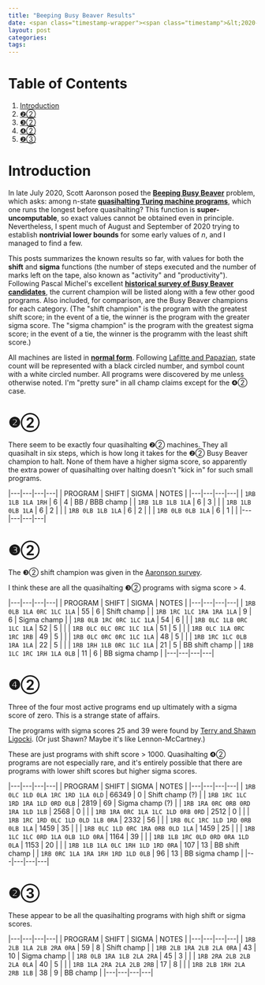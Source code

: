 ```yaml
---
title: "Beeping Busy Beaver Results"
date: <span class="timestamp-wrapper"><span class="timestamp">&lt;2020-10-09 Fri&gt;</span></span>
layout: post
categories:
tags:
---
```


# Table of Contents

1.  [Introduction](#orgbe80e22)
2.  [❷②](#orge7c7857)
3.  [❸②](#org3ee9cc4)
4.  [❹②](#orgc0f5dc1)
5.  [❷③](#orgeed097f)


<a id="orgbe80e22"></a>

# Introduction

In late July 2020, Scott Aaronson posed the **[Beeping Busy Beaver](https://www.scottaaronson.com/papers/bb.pdf)** problem, which asks: among n-state **[quasihalting Turing machine programs](https://nickdrozd.github.io/2020/10/08/quasihalting-behavior.html)**, which one runs the longest before quasihalting? This function is **super-uncomputable**, so exact values cannot be obtained even in principle. Nevertheless, I spent much of August and September of 2020 trying to establish **nontrivial lower bounds** for some early values of *n*, and I managed to find a few.

This posts summarizes the known results so far, with values for both the **shift** and **sigma** functions (the number of steps executed and the number of marks left on the tape, also known as "activity" and "productivity"). Following Pascal Michel's excellent **[historical survey of Busy Beaver candidates](http://www.logique.jussieu.fr/~michel/ha.html)**, the current champion will be listed along with a few other good programs. Also included, for comparison, are the Busy Beaver champions for each category. (The "shift champion" is the program with the greatest shift score; in the event of a tie, the winner is the program with the greater sigma score. The "sigma champion" is the program with the greatest sigma score; in the event of a tie, the winner is the programm with the least shift score.)

All machines are listed in **[normal form](https://nickdrozd.github.io/2020/10/04/turing-machine-notation-and-normal-form.html)**. Following [Lafitte and Papazian](http://citeseerx.ist.psu.edu/viewdoc/download?doi=10.1.1.104.3021&rep=rep1&type=pdf), state count will be represented with a black circled number, and symbol count with a white circled number. All programs were discovered by me unless otherwise noted. I'm "pretty sure" in all champ claims except for the ❹② case.


<a id="orge7c7857"></a>

# ❷②

There seem to be exactly four quasihalting ❷② machines. They all quasihalt in six steps, which is how long it takes for the ❷② Busy Beaver champion to halt. None of them have a higher sigma score, so apparently the extra power of quasihalting over halting doesn't "kick in" for such small programs.

|---|---|---|---|
| PROGRAM | SHIFT | SIGMA | NOTES |
|---|---|---|---|
| `1RB 1LB 1LA 1RH` | 6 | 4 | BB / BBB champ |
| `1RB 1LB 1LB 1LA` | 6 | 3 | |
| `1RB 1LB 0LB 1LA` | 6 | 2 | |
| `1RB 0LB 1LB 1LA` | 6 | 2 | |
| `1RB 0LB 0LB 1LA` | 6 | 1 | |
|---|---|---|---|


<a id="org3ee9cc4"></a>

# ❸②

The ❸② shift champion was given in the [Aaronson survey](https://www.scottaaronson.com/papers/bb.pdf).

I think these are all the quasihalting ❸② programs with sigma score > 4.

|---|---|---|---|
| PROGRAM | SHIFT | SIGMA | NOTES |
|---|---|---|---|
| `1RB 0LB 1LA 0RC 1LC 1LA` | 55 | 6 | Shift champ |
| `1RB 1RC 1LC 1RA 1RA 1LA` | 9 | 6 | Sigma champ |
| `1RB 0LB 1RC 0RC 1LC 1LA` | 54 | 6 | |
| `1RB 0LC 1LB 0RC 1LC 1LA` | 52 | 5 | |
| `1RB 0LC 0LC 0RC 1LC 1LA` | 51 | 5 | |
| `1RB 0LC 1LA 0RC 1RC 1RB` | 49 | 5 | |
| `1RB 0LC 0RC 0RC 1LC 1LA` | 48 | 5 | |
| `1RB 1RC 1LC 0LB 1RA 1LA` | 22 | 5 | |
| `1RB 1RH 1LB 0RC 1LC 1LA` | 21 | 5 | BB shift champ |
| `1RB 1LC 1RC 1RH 1LA 0LB` | 11 | 6 | BB sigma champ |
|---|---|---|---|


<a id="orgc0f5dc1"></a>

# ❹②

Three of the four most active programs end up ultimately with a sigma score of zero. This is a strange state of affairs.

The programs with sigma scores 25 and 39 were found by [Terry and Shawn Ligocki](https://github.com/sligocki/busy-beaver). (Or just Shawn? Maybe it's like Lennon-McCartney.)

These are just programs with shift score > 1000. Quasihalting ❹② programs are not especially rare, and it's entirely possible that there are programs with lower shift scores but higher sigma scores.

|---|---|---|---|
| PROGRAM | SHIFT | SIGMA | NOTES |
|---|---|---|---|
| `1RB 0LC 1LD 0LA 1RC 1RD 1LA 0LD` | 66349 | 0 | Shift champ (?) |
| `1RB 1RC 1LC 1RD 1RA 1LD 0RD 0LB` | 2819 | 69 | Sigma champ (?) |
| `1RB 1RA 0RC 0RB 0RD 1RA 1LD 1LB` | 2568 | 0 | |
| `1RB 1RA 0RC 1LA 1LC 1LD 0RB 0RD` | 2512 | 0 | |
| `1RB 1RC 1RD 0LC 1LD 0LD 1LB 0RA` | 2332 | 56 | |
| `1RB 0LC 1RC 1LD 1RD 0RB 0LB 1LA` | 1459 | 35 | |
| `1RB 0LC 1LD 0RC 1RA 0RB 0LD 1LA` | 1459 | 25 | |
| `1RB 1LC 1LC 0RD 1LA 0LB 1LD 0RA` | 1164 | 39 | |
| `1RB 1LB 1RC 0LD 0RD 0RA 1LD 0LA` | 1153 | 20 | |
| `1RB 1LB 1LA 0LC 1RH 1LD 1RD 0RA` | 107 | 13 | BB shift champ |
| `1RB 0RC 1LA 1RA 1RH 1RD 1LD 0LB` | 96 | 13 | BB sigma champ |
|---|---|---|---|


<a id="orgeed097f"></a>

# ❷③

These appear to be all the quasihalting programs with high shift or sigma scores.

|---|---|---|---|
| PROGRAM | SHIFT | SIGMA | NOTES |
|---|---|---|---|
| `1RB 2LB 1LA 2LB 2RA 0RA` | 59 | 8 | Shift champ |
| `1RB 2LB 1RA 2LB 2LA 0RA` | 43 | 10 | Sigma champ |
| `1RB 0LB 1RA 1LB 2LA 2RA` | 45 | 3 | |
| `1RB 2RA 2LB 2LB 2LA 0LA` | 40 | 5 | |
| `1RB 1LA 2RA 2LA 2LB 2RB` | 17 | 8 | |
| `1RB 2LB 1RH 2LA 2RB 1LB` | 38 | 9 | BB champ |
|---|---|---|---|
